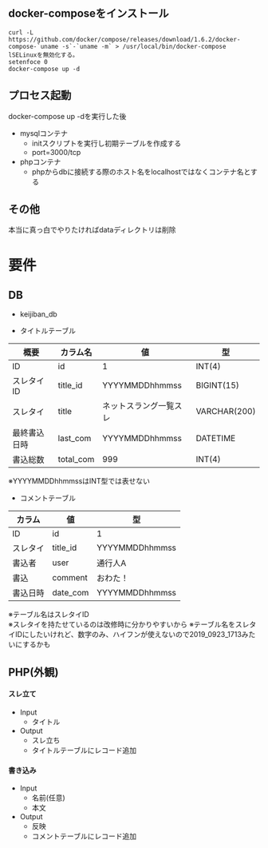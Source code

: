 ## docker-composeをインストール
```
curl -L https://github.com/docker/compose/releases/download/1.6.2/docker-compose-`uname -s`-`uname -m` > /usr/local/bin/docker-compose
lSELinuxを無効化する。
setenfoce 0
docker-compose up -d
```
## プロセス起動
docker-compose up -dを実行した後

- mysqlコンテナ
	- initスクリプトを実行し初期テーブルを作成する
	- port=3000/tcp
- phpコンテナ
	- phpからdbに接続する際のホスト名をlocalhostではなくコンテナ名とする
## その他
本当に真っ白でやりたければdataディレクトリは削除

# 要件
## DB

- keijiban_db

- タイトルテーブル  

|概要|カラム名|値|型|
|---|---|---|---|
|ID|id|1|INT(4)|
|スレタイID|title_id|YYYYMMDDhhmmss|BIGINT(15)|
|スレタイ|title|ネットスラング一覧スレ|VARCHAR(200)|
|最終書込日時|last_com|YYYYMMDDhhmmss|DATETIME|
|書込総数|total_com|999|INT(4)|

※YYYYMMDDhhmmssはINT型では表せない

- コメントテーブル  

|カラム|値|型|
|---|---|---|
|ID|id|1|INT(4)|
|スレタイ|title_id|YYYYMMDDhhmmss|INT(15)|
|書込者|user|通行人A|VARCHAR(100)|
|書込|comment|おわた！|TEXT|
|書込日時|date_com|YYYYMMDDhhmmss|DATETIME|

※テーブル名はスレタイID   
※スレタイを持たせているのは改修時に分かりやすいから
※テーブル名をスレタイIDにしたいけれど、数字のみ、ハイフンが使えないので2019_0923_1713みたいにするかも

## PHP(外観)

#### スレ立て

- Input
	- タイトル
- Output
	- スレ立ち
	- タイトルテーブルにレコード追加

#### 書き込み

- Input
	- 名前(任意)
	- 本文
- Output
	- 反映
	- コメントテーブルにレコード追加
